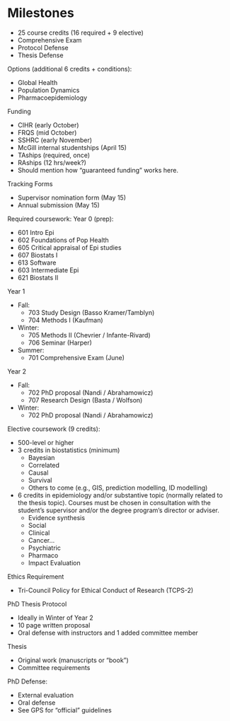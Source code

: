 # Milestones

- 25 course credits (16 required + 9 elective)
- Comprehensive Exam
- Protocol Defense
- Thesis Defense

Options (additional 6 credits + conditions):

- Global Health
- Population Dynamics
- Pharmacoepidemiology

Funding

- CIHR (early October)
- FRQS (mid October)
- SSHRC (early November)
- McGill internal studentships (April 15)
- TAships (required, once)
- RAships (12 hrs/week?)
- Should mention how “guaranteed funding” works here.

Tracking Forms

- Supervisor nomination form (May 15)
- Annual submission (May 15)

Required coursework:
Year 0 (prep):

- 601 Intro Epi
- 602 Foundations of Pop Health
- 605 Critical appraisal of Epi studies
- 607 Biostats I
- 613 Software
- 603 Intermediate Epi
- 621 Biostats II

Year 1 

- Fall:
    - 703 Study Design (Basso Kramer/Tamblyn)
    - 704 Methods I (Kaufman)
- Winter:
    - 705 Methods II (Chevrier / Infante-Rivard)
    - 706 Seminar (Harper)
- Summer:
    - 701 Comprehensive Exam (June)

Year 2

- Fall:
    - 702 PhD proposal (Nandi / Abrahamowicz)
    - 707 Research Design (Basta / Wolfson)
- Winter:
    - 702 PhD proposal (Nandi / Abrahamowicz)

Elective coursework (9 credits):

- 500-level or higher
- 3 credits in biostatistics (minimum)
    - Bayesian
    - Correlated
    - Causal
    - Survival
    - Others to come (e.g., GIS, prediction modelling, ID modelling)
- 6 credits in epidemiology and/or substantive topic (normally related to the thesis topic). Courses must be chosen in consultation with the student’s supervisor and/or the degree program’s director or adviser.
    - Evidence synthesis
    - Social
    - Clinical
    - Cancer…
    - Psychiatric
    - Pharmaco
    - Impact Evaluation

Ethics Requirement

- Tri-Council Policy for Ethical Conduct of Research (TCPS-2)

PhD Thesis Protocol

- Ideally in Winter of Year 2
- 10 page written proposal
- Oral defense with instructors and 1 added committee member

Thesis

- Original work (manuscripts or “book”)
- Committee requirements

PhD Defense:

- External evaluation
- Oral defense
- See GPS for “official” guidelines
